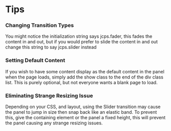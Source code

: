 # Tips #

### Changing Transition Types ###
You might notice the initialization string says jcps.fader, this fades the content in and out, but if you would prefer to slide the content in and out change this string to say jcps.slider instead


### Setting Default Content ###
If you wish to have some content display as the default content in the panel when the page loads, simply add the show class to the end of the div class list. This is purely optional, but not everyone wants a blank page to load.


### Eliminating Strange Resizing Issue ###
Depending on your CSS, and layout, using the Slider transition may cause the panel to jump in size then snap back like an elastic band. To prevent this, give the containing element or the panel a fixed height, this will prevent the panel causing any strange resizing issues.